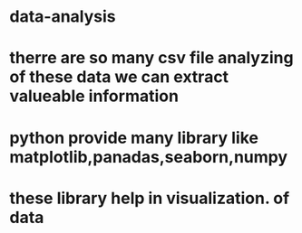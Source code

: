 # data-analysis
# therre are so many csv file analyzing of these data we can extract valueable information
# python provide many library like matplotlib,panadas,seaborn,numpy 
# these library help in visualization. of data
